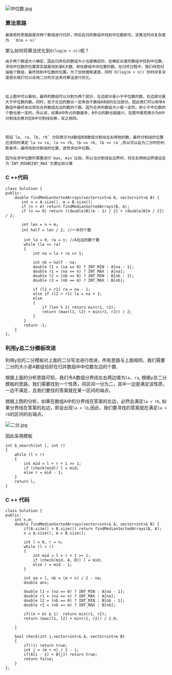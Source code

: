 ![中位数.jpg](https://cdn.acwing.com/media/article/image/2020/06/04/32343_e303dc68a6-中位数.jpg) 

### 算法思路

	最直观的思路就是对两个数组进行归并，然后在归并数组中找到中位数即可。该算法时间复杂度为  `O(m + n)`

 那么如何将算法优化到`O(log(m + n))`呢？



	由于两个数组大小确定，因此归并后的数组大小也是确定的，在确定长度的数组中找到中位数，寻找中位数的位置其实就是找到某K大数，即在数组中间位置的数。在归并过程中，我们线性扫描每个数组，最终找到中位数的位置。为了加快搜索速度，同时`O(log(m + n))`的时间复杂度提示我们可以采用二分的方法来对算法进行优化。



	在上图中可以看到，最终的数组可以分割为两个部分，左边部分是小于中位数的数，右边部分是大于中位数的数。同时，处于左边的数也一定来自于数组A和B的左边部分。因此我们可以枚举A数组中最终会出现在合并数组左边的数的个数。因为合并的数组大小是一定的，即小于中位数的个数也是一定的。所以说，如果A中所占的数越多，B中占的数也就越少。在图中直观表示为A中分割线左移对应B中分割线右移，反之相同。



	假设`la, ra, lb, rb` 分别表示为A数组和B数组分割线左右两侧的数，最终分割线的位置应该同时满足`la <= ra, la <= rb, lb <= rb, lb <= ra`,所以可以此为二分时的判断条件。最终找到分割线的位置，进而求出中位数。 
	
	因为在求中位数时需要进行`max, min`比较，所以当分割线在边界时，将左右两侧边界值设定为`INT_MIN和INT_MAX`方便比较计算   

### C ++代码
```
class Solution {
public:
    double findMedianSortedArrays(vector<int>& A, vector<int>& B) {
       int n = A.size(), m = B.size();
       if (n > m) return findMedianSortedArrays(B, A);
       if (n == 0) return ((double)B[(m - 1) / 2] + (double)B[m / 2]) / 2;

       int len = n + m;
       int half = len / 2; //一半的个数

        int la = 0, ra = n; //A左边的数个数
        while (la <= ra)
        {
            int na = la + ra >> 1;
            
            int nb = half - na;
            double l1 = (na == 0) ? INT_MIN : A[na - 1];
            double r1 = (na == n) ? INT_MAX : A[na];
            double l2 = (nb == 0) ? INT_MIN : B[nb - 1];
            double r2 = (nb == m) ? INT_MAX : B[nb];

            if (l1 > r2) ra = na - 1;
            else if (l2 > r1) la = na + 1;
            else 
            {
                if (len % 2) return min(r1, r2);
                return (max(l1, l2) + min(r1, r2)) / 2;
            }
        }
        return -1;
    }
};
```


### 利用y总二分模板改进

利用y总的二分模板对上面的二分写法进行改进，所有思路与上面相同，我们需要二分的大小是A数组恰好在归并数组中中位数左边的个数.

根据上面的分析思路可知，我们令A数组分界线左右两边值为`la, ra`, 根据y总二分模板的思路，我们需要找到一个性质，将区间一分为二，其中一边是满足该性质，一边不满足，且我们要找的答案就在某一区间的端点。 

根据上图的分析，如果在数组A中的分界线在答案的左边，必然会满足`la < rb`, 如果分界线在答案的右边，即会出现`la > lb`,因此，我们要寻找的答案就在满足`la < rb`的区间的右端点。

![二分.jpg](https://cdn.acwing.com/media/article/image/2020/06/04/32343_db3a4c56a6-二分.jpg) 

因此采用模板

```
int b_search(int l, int r)
{
    while (l < r)
    {
        int mid = l + r + 1 >> 1;
        if (check(mid)) l = mid;
        else r = mid - 1;
    }
    return l;
}
```

### C ++ 代码 
```
class Solution {
public:
    int n,m;
    double findMedianSortedArrays(vector<int>& A, vector<int>& B) {
        if(A.size() > B.size()) return findMedianSortedArrays(B, A);
        n = A.size(), m = B.size();

        int l = 0, r = n;
        while (l < r)
        {
            int mid = l + r + 1 >> 1;
            if (check(mid, A, B)) l = mid;
            else r = mid - 1;
        }

        int na = l, nb = (m + n) / 2 - na;
        double ans;
        
        double l1 = (na == 0) ? INT_MIN : A[na - 1];
        double r1 = (na == n) ? INT_MAX : A[na];
        double l2 = (nb == 0) ? INT_MIN : B[nb - 1];
        double r2 = (nb == m) ? INT_MAX : B[nb];
        
        if((n + m) & 1)  return min(r1, r2);
        return (max(l1, l2) + min(r1, r2)) / 2.0;

    }
    
    bool check(int i,vector<int>& A, vector<int>& B)
    {
        if(!i) return true;
        int j = (m + n) / 2 - i;
        if(A[i - 1] < B[j]) return true;
        return false;
    }
};
```